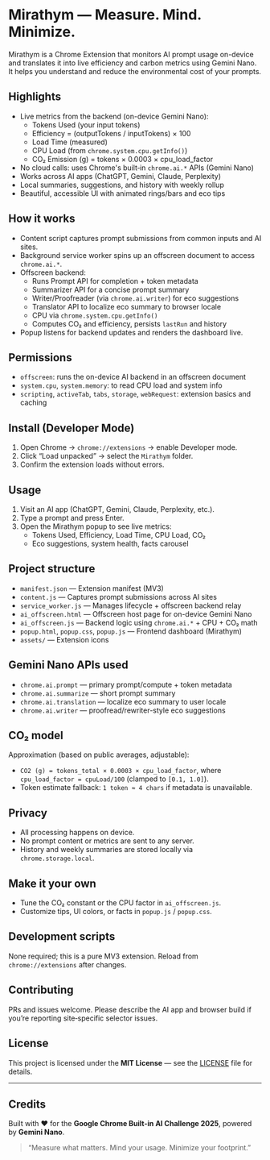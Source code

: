 # Mirathym — Measure. Mind. Minimize.

Mirathym is a Chrome Extension that monitors AI prompt usage on-device and translates it into live efficiency and carbon metrics using Gemini Nano. It helps you understand and reduce the environmental cost of your prompts.

## Highlights
- Live metrics from the backend (on-device Gemini Nano):
  - Tokens Used (your input tokens)
  - Efficiency = (outputTokens / inputTokens) × 100
  - Load Time (measured)
  - CPU Load (from `chrome.system.cpu.getInfo()`)
  - CO₂ Emission (g) = tokens × 0.0003 × cpu_load_factor
- No cloud calls: uses Chrome's built‑in `chrome.ai.*` APIs (Gemini Nano)
- Works across AI apps (ChatGPT, Gemini, Claude, Perplexity)
- Local summaries, suggestions, and history with weekly rollup
- Beautiful, accessible UI with animated rings/bars and eco tips

## How it works
- Content script captures prompt submissions from common inputs and AI sites.
- Background service worker spins up an offscreen document to access `chrome.ai.*`.
- Offscreen backend:
  - Runs Prompt API for completion + token metadata
  - Summarizer API for a concise prompt summary
  - Writer/Proofreader (via `chrome.ai.writer`) for eco suggestions
  - Translator API to localize eco summary to browser locale
  - CPU via `chrome.system.cpu.getInfo()`
  - Computes CO₂ and efficiency, persists `lastRun` and history
- Popup listens for backend updates and renders the dashboard live.

## Permissions
- `offscreen`: runs the on-device AI backend in an offscreen document
- `system.cpu`, `system.memory`: to read CPU load and system info
- `scripting`, `activeTab`, `tabs`, `storage`, `webRequest`: extension basics and caching

## Install (Developer Mode)
1. Open Chrome → `chrome://extensions` → enable Developer mode.
2. Click “Load unpacked” → select the `Mirathym` folder.
3. Confirm the extension loads without errors.

## Usage
1. Visit an AI app (ChatGPT, Gemini, Claude, Perplexity, etc.).
2. Type a prompt and press Enter.
3. Open the Mirathym popup to see live metrics:
   - Tokens Used, Efficiency, Load Time, CPU Load, CO₂
   - Eco suggestions, system health, facts carousel

## Project structure
- `manifest.json` — Extension manifest (MV3)
- `content.js` — Captures prompt submissions across AI sites
- `service_worker.js` — Manages lifecycle + offscreen backend relay
- `ai_offscreen.html` — Offscreen host page for on-device Gemini Nano
- `ai_offscreen.js` — Backend logic using `chrome.ai.*` + CPU + CO₂ math
- `popup.html`, `popup.css`, `popup.js` — Frontend dashboard (Mirathym)
- `assets/` — Extension icons

## Gemini Nano APIs used
- `chrome.ai.prompt` — primary prompt/compute + token metadata
- `chrome.ai.summarize` — short prompt summary
- `chrome.ai.translation` — localize eco summary to user locale
- `chrome.ai.writer` — proofread/rewriter-style eco suggestions

## CO₂ model
Approximation (based on public averages, adjustable):
- `CO2 (g) = tokens_total × 0.0003 × cpu_load_factor`, where `cpu_load_factor = cpuLoad/100` (clamped to `[0.1, 1.0]`).
- Token estimate fallback: `1 token ≈ 4 chars` if metadata is unavailable.

## Privacy
- All processing happens on device.
- No prompt content or metrics are sent to any server.
- History and weekly summaries are stored locally via `chrome.storage.local`.

## Make it your own
- Tune the CO₂ constant or the CPU factor in `ai_offscreen.js`.
- Customize tips, UI colors, or facts in `popup.js` / `popup.css`.

## Development scripts
None required; this is a pure MV3 extension. Reload from `chrome://extensions` after changes.

## Contributing
PRs and issues welcome. Please describe the AI app and browser build if you’re reporting site‑specific selector issues.

## License
This project is licensed under the **MIT License** — see the [LICENSE](./LICENSE) file for details.

---

## Credits
Built with ❤️ for the **Google Chrome Built-in AI Challenge 2025**, powered by **Gemini Nano**.

> “Measure what matters. Mind your usage. Minimize your footprint.”
